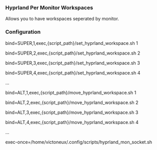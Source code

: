 ### Hyprland Per Monitor Workspaces

Allows you to have workspaces seperated by monitor.

### Configuration

bind=SUPER,1,exec,{script_path}/set_hyprland_workspace.sh 1

bind=SUPER,2,exec,{script_path}/set_hyprland_workspace.sh 2

bind=SUPER,3,exec,{script_path}/set_hyprland_workspace.sh 3

bind=SUPER,4,exec,{script_path}/set_hyprland_workspace.sh 4

...

bind=ALT,1,exec,{script_path}/move_hyprland_workspace.sh 1

bind=ALT,2,exec,{script_path}/move_hyprland_workspace.sh 2

bind=ALT,3,exec,{script_path}/move_hyprland_workspace.sh 3

bind=ALT,4,exec,{script_path}/move_hyprland_workspace.sh 4

...

exec-once=/home/victoneux/.config/scripts/hyprland_mon_socket.sh
